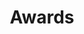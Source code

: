 ---
title: Awards
img: RD100.jpg
pitch: >
  ABR and Nengo have been recognized as 
  leaders in technology and innovation.
---